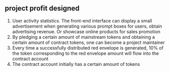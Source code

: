 ## project profit designed
1. User activity statistics. The front-end interface can display a small advertisement when generating various prompt boxes for users, obtain advertising revenue. Or showcase online products for sales promotion
2. By pledging a certain amount of mainstream tokens and obtaining a certain amount of contract tokens, one can become a project maintainer
3. Every time a successfully distributed red envelope is generated, 10% of the token corresponding to the red envelope amount will flow into the contract account
4. The contract account initially has a certain amount of tokens